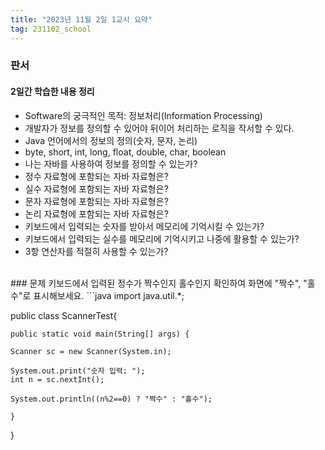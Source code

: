 ```yaml
---
title: "2023년 11월 2일 1교시 요약"
tag: 231102_school
---
```


### 판서
#### 2일간 학습한 내용 정리
- Software의 궁극적인 목적: 정보처리(Information Processing)
- 개발자가 정보를 정의할 수 있어야 뒤이어 처리하는 로직을 작서할 수 있다.
- Java 언어에서의 정보의 정의(숫자, 문자, 논리)
- byte, short, int, long, float, double, char, boolean
- 나는 자바를 사용하여 정보를 정의할 수 있는가?
- 정수 자료형에 포함되는 자바 자료형은?
- 실수 자료형에 포함되는 자바 자료형은?
- 문자 자료형에 포함되는 자바 자료형은?
- 논리 자료형에 포함되는 자바 자료형은?
- 키보드에서 입력되는 숫자를 받아서 메모리에 기억시킬 수 있는가?
- 키보드에서 입력되는 실수를 메모리에 기억시키고 나중에 활용할 수 있는가?
- 3항 연산자를 적절히 사용할 수 있는가?
<br>
### 문제
키보드에서 입력된 정수가 짝수인지 홀수인지 확인하여 화면에 "짝수", "홀수"로 표시해보세요.
```java
import java.util.*;

public class ScannerTest{

	public static void main(String[] args) {

	Scanner sc = new Scanner(System.in);
	
	System.out.print("숫자 입력: ");
	int n = sc.nextInt();
	
	System.out.println((n%2==0) ? "짝수" : "홀수");
	
	}

}

```
